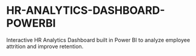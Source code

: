 # HR-ANALYTICS-DASHBOARD-POWERBI
Interactive HR Analytics Dashboard built in Power BI to analyze employee attrition and improve retention.
